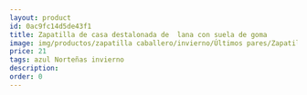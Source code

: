 ```yaml
---
layout: product
id: 0ac9fc14d5de43f1
title: Zapatilla de casa destalonada de  lana con suela de goma
image: img/productos/zapatilla caballero/invierno/Últimos pares/Zapatilla de casa destalonada de  lana con suela de goma=21=azul Norteñas invierno.webp
price: 21
tags: azul Norteñas invierno
description: 
order: 0
---
```

